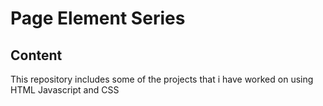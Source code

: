 # Page Element Series
## Content
This repository includes some of the projects that i have worked on using HTML Javascript and CSS
